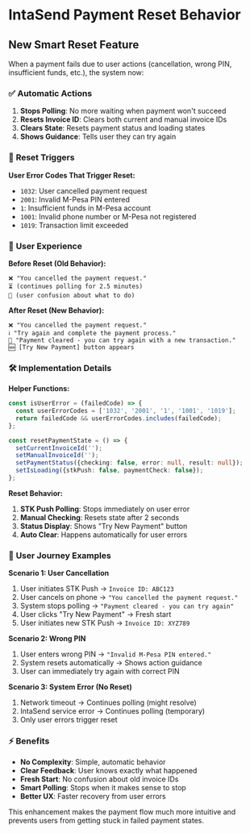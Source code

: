 # IntaSend Payment Reset Behavior

## New Smart Reset Feature

When a payment fails due to user actions (cancellation, wrong PIN, insufficient funds, etc.), the system now:

### ✅ **Automatic Actions**
1. **Stops Polling**: No more waiting when payment won't succeed
2. **Resets Invoice ID**: Clears both current and manual invoice IDs  
3. **Clears State**: Resets payment status and loading states
4. **Shows Guidance**: Tells user they can try again

### 🔄 **Reset Triggers**

**User Error Codes That Trigger Reset:**
- `1032`: User cancelled payment request
- `2001`: Invalid M-Pesa PIN entered  
- `1`: Insufficient funds in M-Pesa account
- `1001`: Invalid phone number or M-Pesa not registered
- `1019`: Transaction limit exceeded

### 🎯 **User Experience**

**Before Reset (Old Behavior):**
```
❌ "You cancelled the payment request."
⏳ (continues polling for 2.5 minutes)
🔄 (user confusion about what to do)
```

**After Reset (New Behavior):**
```
❌ "You cancelled the payment request."
ℹ️ "Try again and complete the payment process."
🔄 "Payment cleared - you can try again with a new transaction."
🆕 [Try New Payment] button appears
```

### 🛠 **Implementation Details**

**Helper Functions:**
```typescript
const isUserError = (failedCode) => {
  const userErrorCodes = ['1032', '2001', '1', '1001', '1019'];
  return failedCode && userErrorCodes.includes(failedCode);
};

const resetPaymentState = () => {
  setCurrentInvoiceId('');
  setManualInvoiceId('');
  setPaymentStatus({checking: false, error: null, result: null});
  setIsLoading({stkPush: false, paymentCheck: false});
};
```

**Reset Behavior:**
1. **STK Push Polling**: Stops immediately on user error
2. **Manual Checking**: Resets state after 2 seconds  
3. **Status Display**: Shows "Try New Payment" button
4. **Auto Clear**: Happens automatically for user errors

### 📱 **User Journey Examples**

**Scenario 1: User Cancellation**
1. User initiates STK Push → `Invoice ID: ABC123`
2. User cancels on phone → `"You cancelled the payment request."`
3. System stops polling → `"Payment cleared - you can try again"`
4. User clicks "Try New Payment" → Fresh start
5. User initiates new STK Push → `Invoice ID: XYZ789`

**Scenario 2: Wrong PIN**
1. User enters wrong PIN → `"Invalid M-Pesa PIN entered."`
2. System resets automatically → Shows action guidance
3. User can immediately try again with correct PIN

**Scenario 3: System Error (No Reset)**
1. Network timeout → Continues polling (might resolve)
2. IntaSend service error → Continues polling (temporary)
3. Only user errors trigger reset

### ⚡ **Benefits**

- **No Complexity**: Simple, automatic behavior
- **Clear Feedback**: User knows exactly what happened
- **Fresh Start**: No confusion about old invoice IDs
- **Smart Polling**: Stops when it makes sense to stop
- **Better UX**: Faster recovery from user errors

This enhancement makes the payment flow much more intuitive and prevents users from getting stuck in failed payment states.